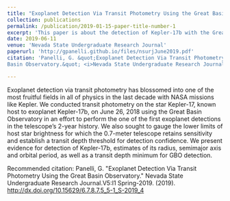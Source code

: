 ```yaml
---
title: "Exoplanet Detection Via Transit Photometry Using the Great Basin Observatory"
collection: publications
permalink: /publication/2019-01-15-paper-title-number-1
excerpt: 'This paper is about the detection of Kepler-17b with the Great Basin Observatory.'
date: 2019-06-11
venue: 'Nevada State Undergraduate Research Journal'
paperurl: 'http://gpanelli.github.io/files/nsurjJune2019.pdf'
citation: 'Panelli, G. &quot;Exoplanet Detection Via Transit Photometry Using the Great
Basin Observatory.&quot; <i>Nevada State Undergraduate Research Journal</i>.V5:I1 Spring-2019. (2019). http://dx.doi.org/10.15629/6.7.8.7.5_5-1_S-2019_4 '

---
```

Exoplanet detection via transit photometry has blossomed into one of the most fruitful fields in all of physics in the last decade with NASA missions like Kepler. We conducted transit photometry on the star Kepler-17, known host to exoplanet Kepler-17b, on June 26, 2018 using the Great Basin Observatory in an effort to perform the one of the first exoplanet detections in the telescope’s 2-year history. We also sought to gauge the lower limits of host star brightness for which the 0.7-meter telescope retains sensitivity and establish a transit depth threshold for detection confidence. We present evidence for detection of Kepler-17b, estimates of its radius, semimajor axis and
orbital period, as well as a transit depth minimum for GBO detection.

Recommended citation: Panelli, G. "Exoplanet Detection Via Transit Photometry Using the Great
Basin Observatory." Nevada State Undergraduate Research Journal.V5:I1 Spring-2019. (2019). http://dx.doi.org/10.15629/6.7.8.7.5_5-1_S-2019_4